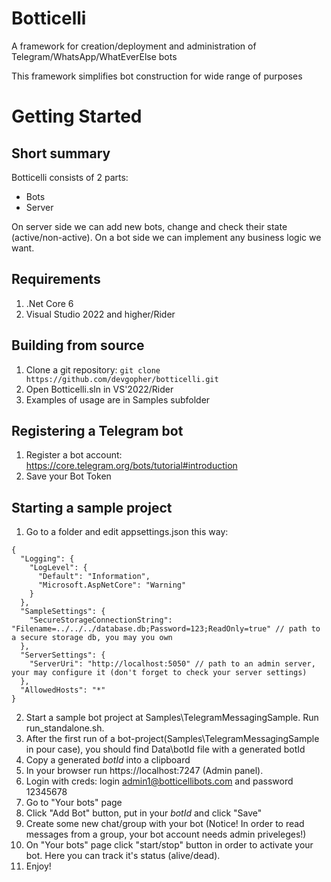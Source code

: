 # Botticelli
A framework for creation/deployment and administration of Telegram/WhatsApp/WhatEverElse bots

This framework simplifies bot construction for wide range of purposes


# Getting Started

## Short summary
Botticelli consists of 2 parts: 
- Bots
- Server

On server side we can add new bots, change and check their state (active/non-active).
On a bot side we can implement any business logic we want.

## Requirements
1. .Net Core 6
2. Visual Studio 2022 and higher/Rider

## Building from source

1. Clone a git repository: ``` git clone https://github.com/devgopher/botticelli.git ```
2. Open Botticelli.sln in VS'2022/Rider
3. Examples of usage are in Samples subfolder

## Registering a Telegram bot
1. Register a bot account: https://core.telegram.org/bots/tutorial#introduction
2. Save your Bot Token

## Starting a sample project
1. Go to a folder and edit appsettings.json this way:
```
{
  "Logging": {
    "LogLevel": {
      "Default": "Information",
      "Microsoft.AspNetCore": "Warning"
    }
  },
  "SampleSettings": {
    "SecureStorageConnectionString": "Filename=../../../database.db;Password=123;ReadOnly=true" // path to a secure storage db, you may you own
  },
  "ServerSettings": {
    "ServerUri": "http://localhost:5050" // path to an admin server, your may configure it (don't forget to check your server settings)
  },
  "AllowedHosts": "*"
}

```
2. Start a sample bot project at Samples\TelegramMessagingSample. Run run_standalone.sh.
3. After the first run of a bot-project(Samples\TelegramMessagingSample in pour case), you should find Data\botId file with a generated botId
4. Copy a generated *botId* into a clipboard
5. In your browser run https://localhost:7247 (Admin panel).
6. Login with creds: login admin1@botticellibots.com and password 12345678
7. Go to "Your bots" page
8. Click "Add Bot" button, put in your *botId* and click "Save"
9. Create some new chat/group with your bot (Notice! In order to read messages from a group, your bot account needs admin priveleges!)
10. On "Your bots" page click "start/stop" button in order to activate your bot. Here you can track it's status (alive/dead).
11. Enjoy!
